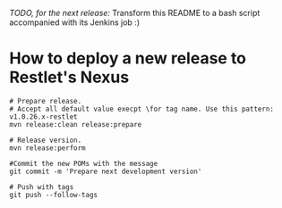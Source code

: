 *TODO, for the next release:*
Transform this README to a bash script accompanied with its Jenkins job :)


# How to deploy a new release to Restlet's Nexus

```
# Prepare release. 
# Accept all default value execpt \for tag name. Use this pattern: v1.0.26.x-restlet
mvn release:clean release:prepare 

# Release version. 
mvn release:perform

#Commit the new POMs with the message
git commit -m 'Prepare next development version'

# Push with tags
git push --follow-tags
```

